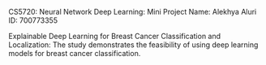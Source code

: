 CS5720: Neural Network Deep Learning: Mini Project
Name: Alekhya Aluri
ID: 700773355 

Explainable Deep Learning for Breast Cancer Classification and Localization: The study demonstrates the feasibility of using deep learning models for breast cancer classification. 